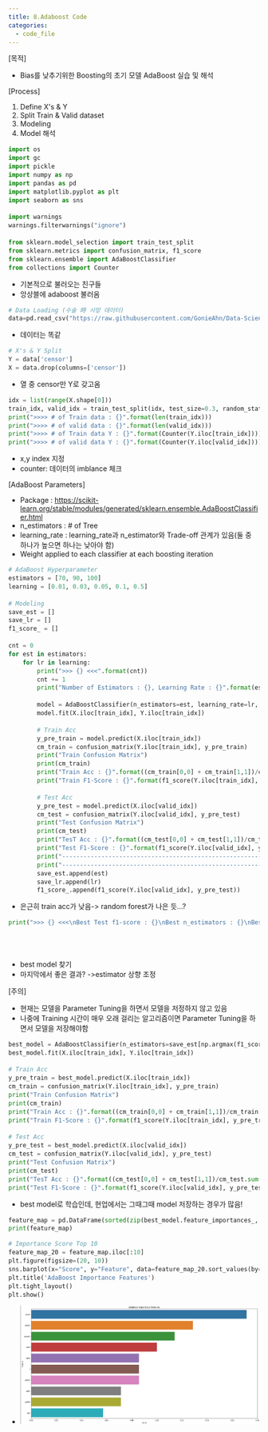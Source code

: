 ```yaml
---
title: 8.Adaboost Code
categories:
  - code_file
---
```


[목적]
- Bias를 낮추기위한 Boosting의 초기 모델 AdaBoost 실습 및 해석

[Process]
1. Define X's & Y
2. Split Train & Valid dataset
3. Modeling
4. Model 해석

```python
import os
import gc
import pickle
import numpy as np
import pandas as pd
import matplotlib.pyplot as plt
import seaborn as sns

import warnings
warnings.filterwarnings("ignore")

from sklearn.model_selection import train_test_split
from sklearn.metrics import confusion_matrix, f1_score
from sklearn.ensemble import AdaBoostClassifier
from collections import Counter
```
- 기본적으로 불러오는 친구들
- 앙상블에 adaboost 불러옴

```python
# Data Loading (수술 時 사망 데이터)
data=pd.read_csv("https://raw.githubusercontent.com/GonieAhn/Data-Science-online-course-from-gonie/main/Data%20Store/example_data.csv")
```
- 데이터는 똑같

```python
# X's & Y Split
Y = data['censor']
X = data.drop(columns=['censor'])
```
- 열 중 censor만 Y로 갖고옴

```python
idx = list(range(X.shape[0]))
train_idx, valid_idx = train_test_split(idx, test_size=0.3, random_state=2021)
print(">>>> # of Train data : {}".format(len(train_idx)))
print(">>>> # of valid data : {}".format(len(valid_idx)))
print(">>>> # of Train data Y : {}".format(Counter(Y.iloc[train_idx])))
print(">>>> # of valid data Y : {}".format(Counter(Y.iloc[valid_idx])))
```
- x,y index 지정
- counter: 데이터의 imblance 체크

[AdaBoost Parameters]
- Package : https://scikit-learn.org/stable/modules/generated/sklearn.ensemble.AdaBoostClassifier.html
- n_estimators : # of Tree
- learning_rate : learning_rate과 n_estimator와 Trade-off 관계가 있음(둘 중 하나가 높으면 하나는 낮아야 함)
- Weight applied to each classifier at each boosting iteration

```python
# AdaBoost Hyperparameter
estimators = [70, 90, 100]
learning = [0.01, 0.03, 0.05, 0.1, 0.5]

# Modeling
save_est = []
save_lr = []
f1_score_ = []

cnt = 0
for est in estimators:
    for lr in learning:
        print(">>> {} <<<".format(cnt))
        cnt += 1
        print("Number of Estimators : {}, Learning Rate : {}".format(est, lr))
        
        model = AdaBoostClassifier(n_estimators=est, learning_rate=lr, random_state=119)
        model.fit(X.iloc[train_idx], Y.iloc[train_idx])

        # Train Acc
        y_pre_train = model.predict(X.iloc[train_idx])
        cm_train = confusion_matrix(Y.iloc[train_idx], y_pre_train)
        print("Train Confusion Matrix")
        print(cm_train)
        print("Train Acc : {}".format((cm_train[0,0] + cm_train[1,1])/cm_train.sum()))
        print("Train F1-Score : {}".format(f1_score(Y.iloc[train_idx], y_pre_train)))

        # Test Acc
        y_pre_test = model.predict(X.iloc[valid_idx])
        cm_test = confusion_matrix(Y.iloc[valid_idx], y_pre_test)
        print("Test Confusion Matrix")
        print(cm_test)
        print("TesT Acc : {}".format((cm_test[0,0] + cm_test[1,1])/cm_test.sum()))
        print("Test F1-Score : {}".format(f1_score(Y.iloc[valid_idx], y_pre_test)))
        print("-----------------------------------------------------------------------")
        print("-----------------------------------------------------------------------")
        save_est.append(est)
        save_lr.append(lr)
        f1_score_.append(f1_score(Y.iloc[valid_idx], y_pre_test))
```
- 은근히 train acc가 낮음-> random forest가 나은 듯...?

```python
print(">>> {} <<<\nBest Test f1-score : {}\nBest n_estimators : {}\nBest Learning Rate : {}".format(np.argmax(f1_score_),
                                                                                                    f1_score_[np.argmax(f1_score_)], 
                                                                                                    save_est[np.argmax(f1_score_)],
                                                                                                    save_lr[np.argmax(f1_score_)]))
```
- best model 찾기
- 마지막에서 좋은 결과? ->estimator 상향 조정

[주의]

  - 현재는 모델을 Parameter Tuning을 하면서 모델을 저정하지 않고 있음
  - 나중에 Training 시간이 매우 오래 걸리는 알고리즘이면 Parameter Tuning을 하면서 모델을 저장해야함
  
```python
best_model = AdaBoostClassifier(n_estimators=save_est[np.argmax(f1_score_)], learning_rate=save_lr[np.argmax(f1_score_)], random_state=119)
best_model.fit(X.iloc[train_idx], Y.iloc[train_idx])

# Train Acc
y_pre_train = best_model.predict(X.iloc[train_idx])
cm_train = confusion_matrix(Y.iloc[train_idx], y_pre_train)
print("Train Confusion Matrix")
print(cm_train)
print("Train Acc : {}".format((cm_train[0,0] + cm_train[1,1])/cm_train.sum()))
print("Train F1-Score : {}".format(f1_score(Y.iloc[train_idx], y_pre_train)))

# Test Acc
y_pre_test = best_model.predict(X.iloc[valid_idx])
cm_test = confusion_matrix(Y.iloc[valid_idx], y_pre_test)
print("Test Confusion Matrix")
print(cm_test)
print("TesT Acc : {}".format((cm_test[0,0] + cm_test[1,1])/cm_test.sum()))
print("Test F1-Score : {}".format(f1_score(Y.iloc[valid_idx], y_pre_test)))
```
- best model로 학습인데, 현업에서는 그때그때 model 저장하는 경우가 많음!

```python
feature_map = pd.DataFrame(sorted(zip(best_model.feature_importances_, X.columns), reverse=True), columns=['Score', 'Feature'])
print(feature_map)
```

```python
# Importance Score Top 10
feature_map_20 = feature_map.iloc[:10]
plt.figure(figsize=(20, 10))
sns.barplot(x="Score", y="Feature", data=feature_map_20.sort_values(by="Score", ascending=False), errwidth=40)
plt.title('AdaBoost Importance Features')
plt.tight_layout()
plt.show()
```
-
	![image](https://github.com/code7ssage/code7ssage.github.io/blob/master/assets/attached%20file/Pasted%20image%2020240108124459.png?raw=true)